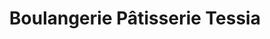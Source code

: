 ---
title: "Boulangerie Pâtisserie Tessia"
url: /nice/boulangerie-patisserie-tessia/
shop: Bäckerei
---
